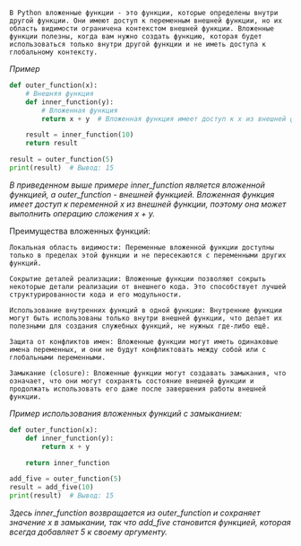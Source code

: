 ```text
В Python вложенные функции - это функции, которые определены внутри другой функции. Они имеют доступ к переменным внешней функции, но их область видимости ограничена контекстом внешней функции. Вложенные функции полезны, когда вам нужно создать функцию, которая будет использоваться только внутри другой функции и не иметь доступа к глобальному контексту.
```

*Пример*
```python
def outer_function(x):
    # Внешняя функция
    def inner_function(y):
        # Вложенная функция
        return x + y  # Вложенная функция имеет доступ к x из внешней функции

    result = inner_function(10)
    return result

result = outer_function(5)
print(result)  # Вывод: 15
```

*В приведенном выше примере inner_function является вложенной функцией, а outer_function - внешней функцией. Вложенная функция имеет доступ к переменной x из внешней функции, поэтому она может выполнить операцию сложения x + y.*

Преимущества вложенных функций:
```text
Локальная область видимости: Переменные вложенной функции доступны только в пределах этой функции и не пересекаются с переменными других функций.

Сокрытие деталей реализации: Вложенные функции позволяют сокрыть некоторые детали реализации от внешнего кода. Это способствует лучшей структурированности кода и его модульности.

Использование внутренних функций в одной функции: Внутренние функции могут быть использованы только внутри внешней функции, что делает их полезными для создания служебных функций, не нужных где-либо ещё.

Защита от конфликтов имен: Вложенные функции могут иметь одинаковые имена переменных, и они не будут конфликтовать между собой или с глобальными переменными.

Замыкание (closure): Вложенные функции могут создавать замыкания, что означает, что они могут сохранять состояние внешней функции и продолжать использовать его даже после завершения работы внешней функции.
```

*Пример использования вложенных функций с замыканием:*
```python
def outer_function(x):
    def inner_function(y):
        return x + y

    return inner_function

add_five = outer_function(5)
result = add_five(10)
print(result)  # Вывод: 15
```
*Здесь inner_function возвращается из outer_function и сохраняет значение x в замыкании, так что add_five становится функцией, которая всегда добавляет 5 к своему аргументу.*